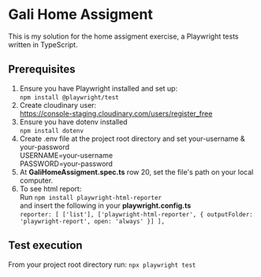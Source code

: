 # Gali Home Assigment

This is my solution for the home assigment exercise, a Playwright tests written in TypeScript. 

## Prerequisites
1. Ensure you have Playwright installed and set up:\
   `npm install @playwright/test`
2. Create cloudinary user: \
   https://console-staging.cloudinary.com/users/register_free
3. Ensure you have dotenv installed \
   `npm install dotenv`
4. Create .env file at the project root directory and set your-username & your-password \
   USERNAME=your-username \
   PASSWORD=your-password
5. At **GaliHomeAssigment.spec.ts** row 20, set the file's path on your local computer.
6. To see html report: \
   Run `npm install playwright-html-reporter` \
 and insert the following in your **playwright.config.ts** \
  `reporter: [
    ['list'],
    ['playwright-html-reporter', {
      outputFolder: 'playwright-report',
      open: 'always'
    }]
  ],`

## Test execution
From your project root directory run: `npx playwright test`
